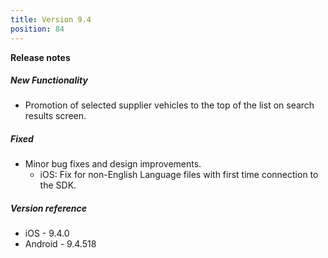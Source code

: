 ```yaml
---
title: Version 9.4
position: 84
---
```


**Release notes**  

##### New Functionality
* Promotion of selected supplier vehicles to the top of the list on search results screen.
      
##### Fixed
* Minor bug fixes and design improvements.
    * iOS: Fix for non-English Language files with first time connection to the SDK.
    
##### Version reference 
* iOS - 9.4.0
* Android - 9.4.518
